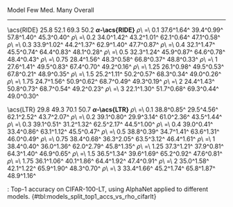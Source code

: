 Model                        Few         Med.         Many      Overall
-------------------  -----------  -----------  -----------  -----------
\acs{RIDE}                  25.8         52.1         69.3         50.2
**_α_-\acs{RIDE}**
_ρ_\ =\ 0.1           37.6^1.64^   39.4^0.99^   57.8^1.40^   45.3^0.40^
_ρ_\ =\ 0.2           34.0^1.42^   43.2^1.01^   62.1^0.64^   47.1^0.58^
_ρ_\ =\ 0.3           33.9^1.02^   44.2^1.37^   62.9^1.40^   47.7^0.87^
_ρ_\ =\ 0.4           32.1^1.47^   45.5^0.74^   64.4^0.83^   48.1^0.28^
_ρ_\ =\ 0.5           32.3^1.24^   45.9^0.87^   64.6^0.78^   48.4^0.43^
_ρ_\ =\ 0.75          28.4^1.56^   48.3^0.58^   66.8^0.37^   48.8^0.33^
_ρ_\ =\ 1             27.6^1.41^   49.5^0.83^   67.4^0.70^   49.2^0.16^
_ρ_\ =\ 1.25          26.1^0.98^   49.5^0.53^   67.8^0.21^   48.9^0.35^
_ρ_\ =\ 1.5           25.2^1.11^   50.2^0.57^   68.3^0.34^   49.0^0.26^
_ρ_\ =\ 1.75          24.7^1.56^   50.9^0.62^   68.7^0.49^   49.3^0.19^
_ρ_\ =\ 2             24.4^1.43^   50.8^0.73^   68.7^0.54^   49.2^0.23^
_ρ_\ =\ 3             22.1^1.30^   51.7^0.68^   69.3^0.44^   49.0^0.30^
<!--  -->
\acs{LTR}                   29.8         49.3         70.1         50.7
**_α_-\acs{LTR}**
_ρ_\ =\ 0.1           38.8^0.85^   29.5^4.56^   62.1^2.52^   43.7^2.07^
_ρ_\ =\ 0.2           39.1^0.80^   29.9^3.14^   61.0^2.36^   43.5^1.44^
_ρ_\ =\ 0.3           39.1^0.51^   31.2^1.32^   62.5^2.17^   44.5^1.00^
_ρ_\ =\ 0.4           39.0^0.41^   33.4^0.86^   63.1^1.12^   45.5^0.47^
_ρ_\ =\ 0.5           38.8^0.39^   34.7^1.41^   63.6^1.31^   46.0^0.49^
_ρ_\ =\ 0.75          38.4^0.68^   36.3^2.05^   63.5^3.12^   46.4^1.61^
_ρ_\ =\ 1             38.4^0.40^   36.0^1.36^   62.0^2.79^   45.8^1.35^
_ρ_\ =\ 1.25          37.3^1.21^   37.9^0.81^   64.3^1.40^   46.9^0.65^
_ρ_\ =\ 1.5           36.5^1.34^   39.6^1.69^   65.2^0.92^   47.6^0.81^
_ρ_\ =\ 1.75          36.1^1.06^   40.1^1.86^   64.4^1.92^   47.4^0.91^
_ρ_\ =\ 2             35.0^1.58^   42.1^1.22^   65.9^1.90^   48.3^0.70^
_ρ_\ =\ 3             33.4^1.66^   45.2^1.74^   65.8^1.87^   48.9^1.16^

: Top-1 accuracy on CIFAR-100-LT, using AlphaNet applied to different models. {#tbl:models_split_top1_accs_vs_rho_cifarlt}
